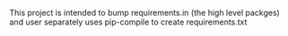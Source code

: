 This project is intended to bump requirements.in (the high level packges) and user separately uses pip-compile to create requirements.txt